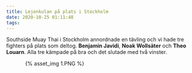 ```yaml
---
title: Lejonkulan på plats i Stockholm
date: 2020-10-25 01:11:48
tags:
---
```


Southside Muay Thai i Stockholm annordnade en tävling och vi hade tre fighters på plats som deltog. **Benjamin Javidi**, **Noak Wollsäter** och **Theo Louarn**. Alla tre kämpade på bra och det slutade med två vinster.

<div style="padding-top: 0px; padding-bottom: 20px; width: 80%; margin: 0 auto;">
	{% asset_img 1.PNG %}
</div>